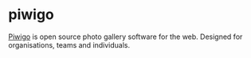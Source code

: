 piwigo
======

[Piwigo][1] is open source photo gallery software for the web. Designed for organisations, teams and individuals.

[1]: https://github.com/Piwigo/Piwigo
